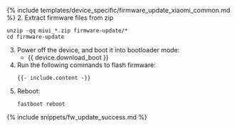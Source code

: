 {% include templates/device_specific/firmware_update_xiaomi_common.md %}
2. Extract firmware files from zip
   ```
   unzip -qq miui_*.zip firmware-update/*
   cd firmware-update
   ```
3. Power off the device, and boot it into bootloader mode:
    * {{ device.download_boot }}
4. Run the following commands to flash firmware:
   ```
   {{- include.content -}}
   ```
5. Reboot:
   ```
   fastboot reboot
   ```

{% include snippets/fw_update_success.md %}
